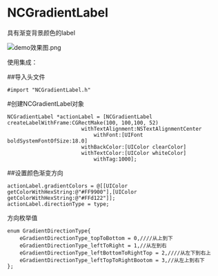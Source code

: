 # NCGradientLabel
 具有渐变背景颜色的label
 
 ![demo效果图.png](https://upload-images.jianshu.io/upload_images/2609892-581580777b12a89e.png?imageMogr2/auto-orient/strip%7CimageView2/2/w/1240)
 
 使用集成：

##导入头文件
```
#import "NCGradientLabel.h"
```

#创建NCGradientLabel对象
```
NCGradientLabel *actionLabel = [NCGradientLabel createLabelWithFrame:CGRectMake(100, 100,100, 52)
                        withTextAlignment:NSTextAlignmentCenter
                            withFont:[UIFont boldSystemFontOfSize:18.0]
                        withBackColor:[UIColor clearColor]
                        withTextColor:[UIColor whiteColor]
                            withTag:1000];
```
##设置颜色渐变方向

```
actionLabel.gradientColors = @[[UIColor getColorWithHexString:@"#FF9900"],[UIColor getColorWithHexString:@"#FFd122"]];
actionLabel.directionType = type;
```
方向枚举值
```
enum GradientDirectionType{
    eGradientDirectionType_topToBottom = 0,////从上到下
    eGradientDirectionType_leftToRight = 1,//从左到右
    eGradientDirectionType_leftBottomToRightTop = 2,////从左下到右上
    eGradientDirectionType_leftTopToRightBootom = 3,//从左上到右下
};
```
